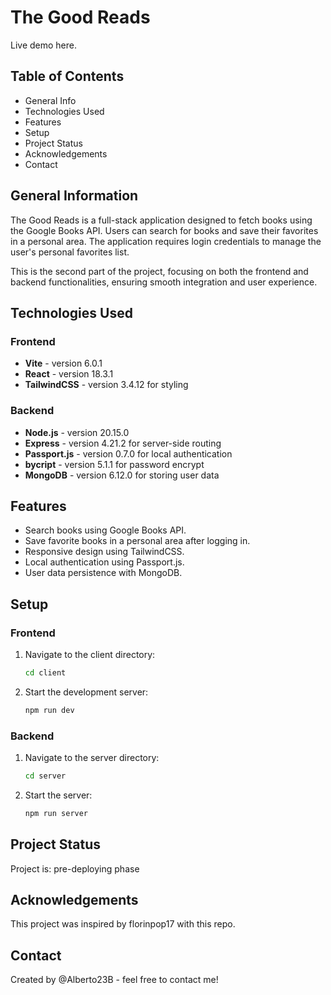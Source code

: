 # The Good Reads

Live demo here.

## Table of Contents

- General Info
- Technologies Used
- Features
- Setup
- Project Status
- Acknowledgements
- Contact

## General Information

The Good Reads is a full-stack application designed to fetch books using the Google Books API. Users can search for books and save their favorites in a personal area. The application requires login credentials to manage the user's personal favorites list.

This is the second part of the project, focusing on both the frontend and backend functionalities, ensuring smooth integration and user experience.

## Technologies Used

### Frontend

- **Vite** - version 6.0.1
- **React** - version 18.3.1
- **TailwindCSS** - version 3.4.12 for styling

### Backend

- **Node.js** - version 20.15.0
- **Express** - version 4.21.2 for server-side routing
- **Passport.js** - version 0.7.0 for local authentication
- **bycript** - version 5.1.1 for password encrypt
- **MongoDB** - version 6.12.0 for storing user data

## Features

- Search books using Google Books API.
- Save favorite books in a personal area after logging in.
- Responsive design using TailwindCSS.
- Local authentication using Passport.js.
- User data persistence with MongoDB.

## Setup

### Frontend

1. Navigate to the client directory:
   ```bash
   cd client
   ```
2. Start the development server:
   ```bash
   npm run dev
   ```

### Backend

1. Navigate to the server directory:
   ```bash
   cd server
   ```
2. Start the server:
   ```bash
   npm run server
   ```

## Project Status

Project is: pre-deploying phase

## Acknowledgements

This project was inspired by florinpop17 with this repo.

## Contact

Created by @Alberto23B - feel free to contact me!
